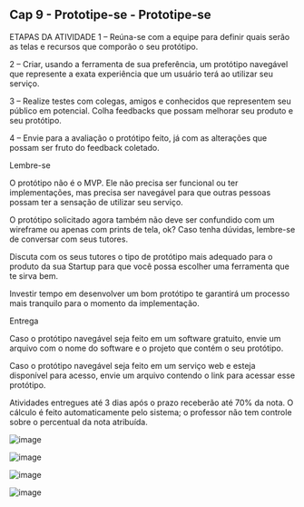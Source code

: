 ## Cap 9 - Prototipe-se - Prototipe-se

ETAPAS DA ATIVIDADE
1 – Reúna-se com a equipe para definir quais serão as telas e recursos que comporão o seu protótipo.

2 – Criar, usando a ferramenta de sua preferência, um protótipo navegável que represente a exata experiência que um usuário terá ao utilizar seu serviço.

3 – Realize testes com colegas, amigos e conhecidos que representem seu público em potencial. Colha feedbacks que possam melhorar seu produto e seu protótipo.

4 – Envie para a avaliação o protótipo feito, já com as alterações que possam ser fruto do feedback coletado.

 

Lembre-se
 

O protótipo não é o MVP. Ele não precisa ser funcional ou ter implementações, mas precisa ser navegável para que outras pessoas possam ter a sensação de utilizar seu serviço.

O protótipo solicitado agora também não deve ser confundido com um wireframe ou apenas com prints de tela, ok? Caso tenha dúvidas, lembre-se de conversar com seus tutores.

Discuta com os seus tutores o tipo de protótipo mais adequado para o produto da sua Startup para que você possa escolher uma ferramenta que te sirva bem.

Investir tempo em desenvolver um bom protótipo te garantirá um processo mais tranquilo para o momento da implementação.

 

Entrega
 

Caso o protótipo navegável seja feito em um software gratuito, envie um arquivo com o nome do software e o projeto que contém o seu protótipo.

Caso o protótipo navegável seja feito em um serviço web e esteja disponível para acesso, envie um arquivo contendo o link para acessar esse protótipo.

Atividades entregues até 3 dias após o prazo receberão até 70% da nota. O cálculo é feito automaticamente pelo sistema; o professor não tem controle sobre o percentual da nota atribuída.


![image](https://user-images.githubusercontent.com/6618004/206936731-80af62af-4b31-4119-8a79-71fc71b21cb8.png)

![image](https://user-images.githubusercontent.com/6618004/206936756-852d482c-3320-4db5-9ddf-7fa7031b142a.png)

![image](https://user-images.githubusercontent.com/6618004/206936772-f77406aa-8647-4db9-919a-da2bbbaeada6.png)

![image](https://user-images.githubusercontent.com/6618004/206936781-ad4ab272-11a9-4c80-aec1-95f9cb9ac801.png)




 
